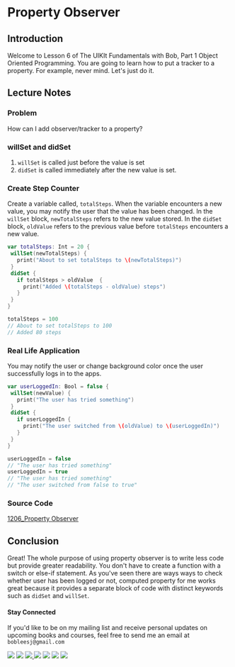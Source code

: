 # Property Observer

## Introduction
Welcome to Lesson 6 of The UIKIt Fundamentals with Bob, Part 1 Object Oriented Programming. You are going to learn how to put a tracker to a property. For example, never mind. Let's just do it.

## Lecture Notes
### Problem
How can I add observer/tracker to a property?

### willSet and didSet
  1. `willSet` is called just before the value is set
  2. `didSet` is called immediately after the new value is set.

### Create Step Counter
Create a variable called, `totalSteps`. When the variable encounters a new value, you may notify the user that the value has been changed. In the `willSet` block, `newTotalSteps` refers to the new value stored. In the `didSet` block, `oldValue` refers to the previous value before `totalSteps` encounters a new value.

```swift
var totalSteps: Int = 20 {
 willSet(newTotalSteps) {
   print("About to set totalSteps to \(newTotalSteps)")
 }
 didSet {
   if totalSteps > oldValue  {
     print("Added \(totalSteps - oldValue) steps")
   }
 }
}

totalSteps = 100  
// About to set totalSteps to 100
// Added 80 steps
```
### Real Life Application
You may notify the user or change background color once the user successfully logs in to the apps.

```swift
var userLoggedIn: Bool = false {
 willSet(newValue) {
   print("The user has tried something")
 }
 didSet {
   if userLoggedIn {
     print("The user switched from \(oldValue) to \(userLoggedIn)")
   }
 }
}

userLoggedIn = false
// "The user has tried something"
userLoggedIn = true
// "The user has tried something"
// "The user switched from false to true"
```


### Source Code
[1206_Property Observer](https://www.dropbox.com/sh/icjktltawrgwmxn/AADakYCf4MubhbRBmGmvTreOa?dl=0)

## Conclusion
Great! The whole purpose of using property observer is to write less code but provide greater readability. You don't have to create a function with a switch or else-if statement. As you've seen there are ways ways to check whether user has been logged or not, computed property for me works great because it provides a separate block of code with distinct keywords such as `didSet` and `willSet`. 

#### Stay Connected
If you'd like to be on my mailing list and receive personal updates on upcoming books and courses, feel free to send me an email at `bobleesj@gmail.com`
<p>
<a href="http://bobthedeveloper.io"><img src="https://img.shields.io/badge/Personal-Website-333333.svg"></a>
<a href="https://facebook.com/bobthedeveloper"><img src="https://img.shields.io/badge/Facebook-Like-3B5998.svg"></a> <a href="https://youtube.com/bobthedeveloper"><img src="https://img.shields.io/badge/YouTube-Subscribe-CE1312.svg"</a> <a href="https://twitter.com/bobleesj"><img src="https://img.shields.io/badge/Twitter-Follow-55ACEE.svg"></a> <a href="https://instagram.com/bobthedev
"><img src="https://img.shields.io/badge/Instagram-Follow-BB2F92.svg"></a> <a href="https://linkedin.com/in/bobleesj"><img src= "https://img.shields.io/badge/LinkedIn-Connect-0077B5.svg"></a>
<a href="https://medium.com/@bobleesj"><img src="https://img.shields.io/badge/Medium-Read-00AB6C.svg"/></a>
</p>
